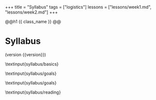 +++
title = "Syllabus"
tags = ["logistics"]
lessons =  ["lessons/week1.md", "lessons/week2.md"]
+++

@@h1 {{ class_name }} @@
# Syllabus
(version {{version}})

\textinput{syllabus/basics}

\textinput{syllabus/goals}

\textinput{syllabus/goals}

\textinput{syllabus/reading}

